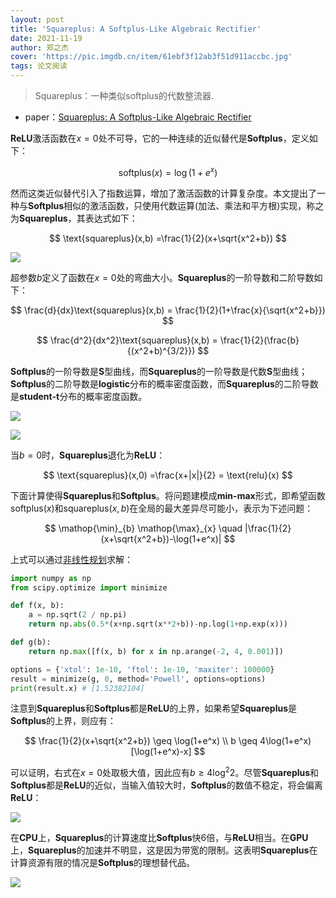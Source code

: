 ```yaml
---
layout: post
title: 'Squareplus: A Softplus-Like Algebraic Rectifier'
date: 2021-11-19
author: 郑之杰
cover: 'https://pic.imgdb.cn/item/61ebf3f12ab3f51d911accbc.jpg'
tags: 论文阅读
---
```


> Squareplus：一种类似softplus的代数整流器.

- paper：[Squareplus: A Softplus-Like Algebraic Rectifier](https://arxiv.org/abs/2112.11687)

**ReLU**激活函数在$x=0$处不可导，它的一种连续的近似替代是**Softplus**，定义如下：

$$ \text{softplus}(x) =\log(1+e^x) $$

然而这类近似替代引入了指数运算，增加了激活函数的计算复杂度。本文提出了一种与**Softplus**相似的激活函数，只使用代数运算(加法、乘法和平方根)实现，称之为**Squareplus**，其表达式如下：

$$ \text{squareplus}(x,b) =\frac{1}{2}(x+\sqrt{x^2+b}) $$

![](https://pic.imgdb.cn/item/61ec00502ab3f51d91273cdf.jpg)

超参数$b$定义了函数在$x=0$处的弯曲大小。**Squareplus**的一阶导数和二阶导数如下：

$$ \frac{d}{dx}\text{squareplus}(x,b) = \frac{1}{2}(1+\frac{x}{\sqrt{x^2+b}}) $$

$$ \frac{d^2}{dx^2}\text{squareplus}(x,b) = \frac{1}{2}(\frac{b}{(x^2+b)^{3/2}}) $$

**Softplus**的一阶导数是**S**型曲线，而**Squareplus**的一阶导数是代数**S**型曲线；**Softplus**的二阶导数是**logistic**分布的概率密度函数，而**Squareplus**的二阶导数是**student-t**分布的概率密度函数。

![](https://pic.imgdb.cn/item/61ec00662ab3f51d9127508f.jpg)

![](https://pic.imgdb.cn/item/61ec007a2ab3f51d912763b4.jpg)

当$b=0$时，**Squareplus**退化为**ReLU**：

$$ \text{squareplus}(x,0) =\frac{x+|x|}{2} = \text{relu}(x) $$

下面计算使得**Squareplus**和**Softplus**。将问题建模成**min-max**形式，即希望函数$\text{softplus}(x)$和$\text{squareplus}(x,b)$在全局的最大差异尽可能小，表示为下述问题：

$$ \mathop{\min}_{b} \mathop{\max}_{x} \quad |\frac{1}{2}(x+\sqrt{x^2+b})-\log(1+e^x)| $$

上式可以通过[非线性规划](https://0809zheng.github.io/2021/08/23/minimize.html)求解：

```python
import numpy as np
from scipy.optimize import minimize

def f(x, b):
    a = np.sqrt(2 / np.pi)
    return np.abs(0.5*(x+np.sqrt(x**2+b))-np.log(1+np.exp(x)))

def g(b):
    return np.max([f(x, b) for x in np.arange(-2, 4, 0.001)])

options = {'xtol': 1e-10, 'ftol': 1e-10, 'maxiter': 100000}
result = minimize(g, 0, method='Powell', options=options)
print(result.x) # [1.52382104]
```

注意到**Squareplus**和**Softplus**都是**ReLU**的上界，如果希望**Squareplus**是**Softplus**的上界，则应有：

$$ \frac{1}{2}(x+\sqrt{x^2+b}) \geq \log(1+e^x) \\ b \geq 4\log(1+e^x)[\log(1+e^x)-x] $$

可以证明，右式在$x=0$处取极大值，因此应有$b\geq 4 \log^2 2$。尽管**Squareplus**和**Softplus**都是**ReLU**的近似，当输入值较大时，**Softplus**的数值不稳定，将会偏离**ReLU**：

![](https://pic.imgdb.cn/item/61ec078a2ab3f51d912e775e.jpg)

在**CPU**上，**Squareplus**的计算速度比**Softplus**快$6$倍，与**ReLU**相当。在**GPU**上，**Squareplus**的加速并不明显，这是因为带宽的限制。这表明**Squareplus**在计算资源有限的情况是**Softplus**的理想替代品。

![](https://pic.imgdb.cn/item/61ec022d2ab3f51d91292543.jpg)